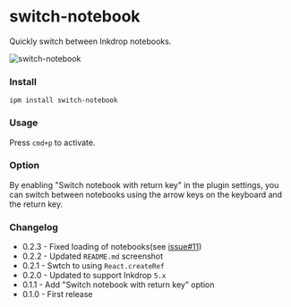 # switch-notebook

Quickly switch between Inkdrop notebooks.

![switch-notebook](https://user-images.githubusercontent.com/49830/277161558-4c504f32-95ea-450e-8ca4-225686c7bd51.png)


### Install

```
ipm install switch-notebook
```

### Usage

Press `cmd+p` to activate.

### Option

By enabling "Switch notebook with return key" in the plugin settings, you can switch between notebooks using the arrow keys on the keyboard and the return key.

### Changelog

- 0.2.3 - Fixed loading of notebooks(see [issue#11](https://github.com/marconi/switch-notebook/pull/12))
- 0.2.2 - Updated `README.md` screenshot
- 0.2.1 - Swtch to using `React.createRef`
- 0.2.0 - Updated to support Inkdrop `5.x`
- 0.1.1 - Add "Switch notebook with return key" option
- 0.1.0 - First release
